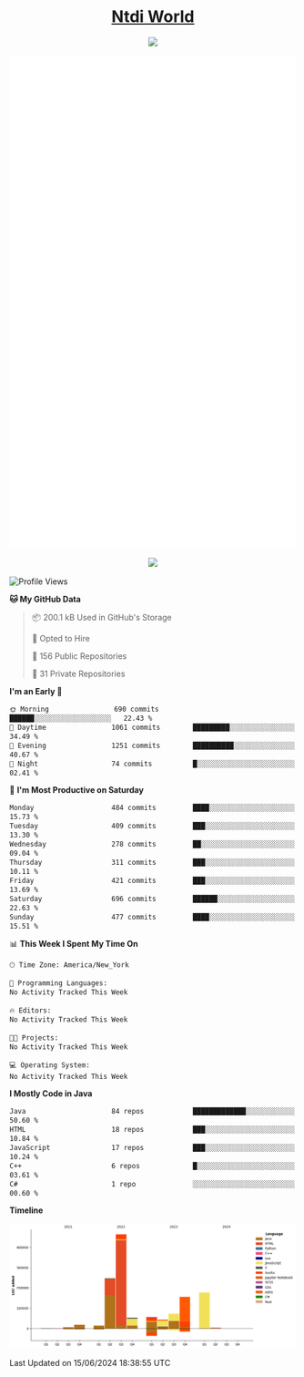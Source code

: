 <h1 align="center"><a href="https://www.ntdi.world">Ntdi World</a></h1>
<p align="center">
  <a href="https://github.com/n-tdi"><img src="https://readme-typing-svg.herokuapp.com?lines=FullStack+Developer;Web+Developer;Open-Source+Enthusiast;Java+Developer;Spigot-API%20Developer;&center=true&width=500&height=50"></a>
</p>

<div align="center">
  <img src="/github-metrics.svg"></img>
  
  <img src="https://komarev.com/ghpvc/?username=n-tdi&color=green"></img>
</div>

<!-- May use later.. idk -->
<!-- <a href="http://www.github.com/n-tdi"><img src="https://github-readme-stats.vercel.app/api?username=n-tdi&show_icons=true&hide=&count_private=true&title_color=0891b2&text_color=ffffff&icon_color=0891b2&bg_color=1c1917&hide_border=true&show_icons=true" alt="n-tdi's GitHub stats" /></a> -->

<!--START_SECTION:waka-->
![Profile Views](http://img.shields.io/badge/Profile%20Views-0-blue)

**🐱 My GitHub Data** 

> 📦 200.1 kB Used in GitHub's Storage 
 > 
> 💼 Opted to Hire
 > 
> 📜 156 Public Repositories 
 > 
> 🔑 31 Private Repositories 
 > 
**I'm an Early 🐤** 

```text
🌞 Morning                690 commits         ██████░░░░░░░░░░░░░░░░░░░   22.43 % 
🌆 Daytime                1061 commits        █████████░░░░░░░░░░░░░░░░   34.49 % 
🌃 Evening                1251 commits        ██████████░░░░░░░░░░░░░░░   40.67 % 
🌙 Night                  74 commits          █░░░░░░░░░░░░░░░░░░░░░░░░   02.41 % 
```
📅 **I'm Most Productive on Saturday** 

```text
Monday                   484 commits         ████░░░░░░░░░░░░░░░░░░░░░   15.73 % 
Tuesday                  409 commits         ███░░░░░░░░░░░░░░░░░░░░░░   13.30 % 
Wednesday                278 commits         ██░░░░░░░░░░░░░░░░░░░░░░░   09.04 % 
Thursday                 311 commits         ███░░░░░░░░░░░░░░░░░░░░░░   10.11 % 
Friday                   421 commits         ███░░░░░░░░░░░░░░░░░░░░░░   13.69 % 
Saturday                 696 commits         ██████░░░░░░░░░░░░░░░░░░░   22.63 % 
Sunday                   477 commits         ████░░░░░░░░░░░░░░░░░░░░░   15.51 % 
```


📊 **This Week I Spent My Time On** 

```text
🕑︎ Time Zone: America/New_York

💬 Programming Languages: 
No Activity Tracked This Week

🔥 Editors: 
No Activity Tracked This Week

🐱‍💻 Projects: 
No Activity Tracked This Week

💻 Operating System: 
No Activity Tracked This Week
```

**I Mostly Code in Java** 

```text
Java                     84 repos            █████████████░░░░░░░░░░░░   50.60 % 
HTML                     18 repos            ███░░░░░░░░░░░░░░░░░░░░░░   10.84 % 
JavaScript               17 repos            ███░░░░░░░░░░░░░░░░░░░░░░   10.24 % 
C++                      6 repos             █░░░░░░░░░░░░░░░░░░░░░░░░   03.61 % 
C#                       1 repo              ░░░░░░░░░░░░░░░░░░░░░░░░░   00.60 % 
```



**Timeline**

![Lines of Code chart](https://raw.githubusercontent.com/n-tdi/n-tdi/main/assets/bar_graph.png)


 Last Updated on 15/06/2024 18:38:55 UTC
<!--END_SECTION:waka-->
